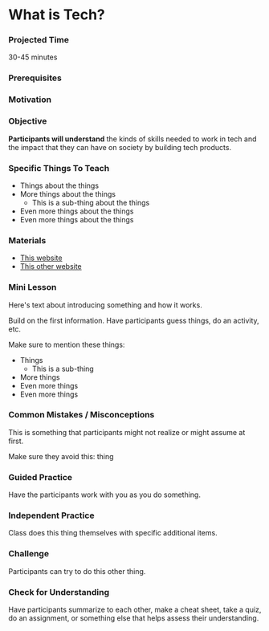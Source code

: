 # What is Tech?

### Projected Time
30-45 minutes

### Prerequisites


### Motivation


### Objective
**Participants will understand** the kinds of skills needed to work in tech and the impact that they can have on society by building tech products.

### Specific Things To Teach
- Things about the things
- More things about the things
	- This is a sub-thing about the things
- Even more things about the things
- Even more things about the things

### Materials

- [This website](example.com)
- [This other website](otherexample.com)

### Mini Lesson

Here's text about introducing something and how it works.

Build on the first information. Have participants guess things, do an activity, etc.

Make sure to mention these things:
- Things
	- This is a sub-thing
- More things
- Even more things
- Even more things


### Common Mistakes / Misconceptions

This is something that participants might not realize or might assume at first.

Make sure they avoid this: thing


### Guided Practice

Have the participants work with you as you do something.


### Independent Practice

Class does this thing themselves with specific additional items.


### Challenge

Participants can try to do this other thing.


### Check for Understanding

Have participants summarize to each other, make a cheat sheet, take a quiz, do an assignment, or something else that helps assess their understanding.
